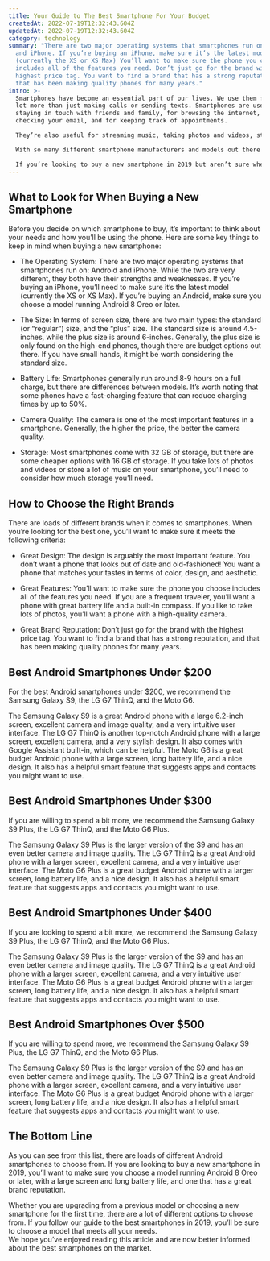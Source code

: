```yaml
---
title: Your Guide to The Best Smartphone For Your Budget
createdAt: 2022-07-19T12:32:43.604Z
updatedAt: 2022-07-19T12:32:43.604Z
category: technology
summary: "There are two major operating systems that smartphones run on: Android
  and iPhone. If you’re buying an iPhone, make sure it’s the latest model
  (currently the XS or XS Max) You’ll want to make sure the phone you choose
  includes all of the features you need. Don’t just go for the brand with the
  highest price tag. You want to find a brand that has a strong reputation, and
  that has been making quality phones for many years."
intro: >-
  Smartphones have become an essential part of our lives. We use them for a
  lot more than just making calls or sending texts. Smartphones are useful for
  staying in touch with friends and family, for browsing the internet, for
  checking your email, and for keeping track of appointments.

  They’re also useful for streaming music, taking photos and videos, storing documents you need to access on the go, and keeping track of your fitness goals by monitoring your steps taken and calories burned.

  With so many different smartphone manufacturers and models out there it can be hard to know which one is right for you. Do you want a high end phone with all the bells and whistles? Or would a cheaper option suit your needs just fine?

  If you’re looking to buy a new smartphone in 2019 but aren’t sure where to start, read on to discover our guide to the best smartphones in 2019, broken down by budget.
---
```


## What to Look for When Buying a New Smartphone

Before you decide on which smartphone to buy, it’s important to think about your needs and how you’ll be using the phone. Here are some key things to keep in mind when buying a new smartphone:

- The Operating System: There are two major operating systems that smartphones run on: Android and iPhone. While the two are very different, they both have their strengths and weaknesses. If you’re buying an iPhone, you’ll need to make sure it’s the latest model (currently the XS or XS Max). If you’re buying an Android, make sure you choose a model running Android 8 Oreo or later.

- The Size: In terms of screen size, there are two main types: the standard (or “regular”) size, and the “plus” size. The standard size is around 4.5-inches, while the plus size is around 6-inches. Generally, the plus size is only found on the high-end phones, though there are budget options out there. If you have small hands, it might be worth considering the standard size.

- Battery Life: Smartphones generally run around 8-9 hours on a full charge, but there are differences between models. It’s worth noting that some phones have a fast-charging feature that can reduce charging times by up to 50%.

- Camera Quality: The camera is one of the most important features in a smartphone. Generally, the higher the price, the better the camera quality.

- Storage: Most smartphones come with 32 GB of storage, but there are some cheaper options with 16 GB of storage. If you take lots of photos and videos or store a lot of music on your smartphone, you’ll need to consider how much storage you’ll need.

## How to Choose the Right Brands

There are loads of different brands when it comes to smartphones. When you’re looking for the best one, you’ll want to make sure it meets the following criteria:

- Great Design: The design is arguably the most important feature. You don’t want a phone that looks out of date and old-fashioned! You want a phone that matches your tastes in terms of color, design, and aesthetic.

- Great Features: You’ll want to make sure the phone you choose includes all of the features you need. If you are a frequent traveler, you’ll want a phone with great battery life and a built-in compass. If you like to take lots of photos, you’ll want a phone with a high-quality camera.

- Great Brand Reputation: Don’t just go for the brand with the highest price tag. You want to find a brand that has a strong reputation, and that has been making quality phones for many years.

## Best Android Smartphones Under $200

For the best Android smartphones under $200, we recommend the Samsung Galaxy S9, the LG G7 ThinQ, and the Moto G6.

The Samsung Galaxy S9 is a great Android phone with a large 6.2-inch screen, excellent camera and image quality, and a very intuitive user interface.
The LG G7 ThinQ is another top-notch Android phone with a large screen, excellent camera, and a very stylish design. It also comes with Google Assistant built-in, which can be helpful.
The Moto G6 is a great budget Android phone with a large screen, long battery life, and a nice design. It also has a helpful smart feature that suggests apps and contacts you might want to use.

## Best Android Smartphones Under $300

If you are willing to spend a bit more, we recommend the Samsung Galaxy S9 Plus, the LG G7 ThinQ, and the Moto G6 Plus.

The Samsung Galaxy S9 Plus is the larger version of the S9 and has an even better camera and image quality.
The LG G7 ThinQ is a great Android phone with a larger screen, excellent camera, and a very intuitive user interface.
The Moto G6 Plus is a great budget Android phone with a larger screen, long battery life, and a nice design. It also has a helpful smart feature that suggests apps and contacts you might want to use.

## Best Android Smartphones Under $400

If you are looking to spend a bit more, we recommend the Samsung Galaxy S9 Plus, the LG G7 ThinQ, and the Moto G6 Plus.

The Samsung Galaxy S9 Plus is the larger version of the S9 and has an even better camera and image quality.
The LG G7 ThinQ is a great Android phone with a larger screen, excellent camera, and a very intuitive user interface.
The Moto G6 Plus is a great budget Android phone with a larger screen, long battery life, and a nice design. It also has a helpful smart feature that suggests apps and contacts you might want to use.

## Best Android Smartphones Over $500

If you are willing to spend more, we recommend the Samsung Galaxy S9 Plus, the LG G7 ThinQ, and the Moto G6 Plus.

The Samsung Galaxy S9 Plus is the larger version of the S9 and has an even better camera and image quality.
The LG G7 ThinQ is a great Android phone with a larger screen, excellent camera, and a very intuitive user interface.
The Moto G6 Plus is a great budget Android phone with a larger screen, long battery life, and a nice design. It also has a helpful smart feature that suggests apps and contacts you might want to use.

## The Bottom Line

As you can see from this list, there are loads of different Android smartphones to choose from.
If you are looking to buy a new smartphone in 2019, you’ll want to make sure you choose a model running Android 8 Oreo or later, with a large screen and long battery life, and one that has a great brand reputation.

Whether you are upgrading from a previous model or choosing a new smartphone for the first time, there are a lot of different options to choose from.
If you follow our guide to the best smartphones in 2019, you’ll be sure to choose a model that meets all your needs.  
We hope you’ve enjoyed reading this article and are now better informed about the best smartphones on the market.

